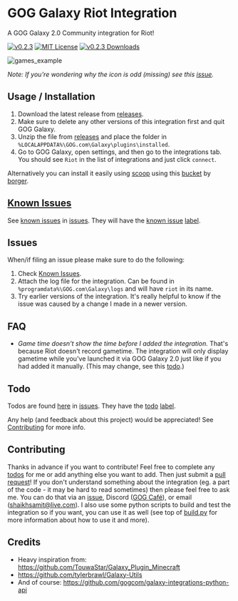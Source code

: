 # GOG Galaxy Riot Integration

A GOG Galaxy 2.0 Community integration for Riot!

[![v0.2.3](https://img.shields.io/badge/version-v0.2.3-blue)](https://GitHub.com/urwrstkn8mare/galaxy-riot-integration/releases/)
[![MIT License](https://img.shields.io/github/license/urwrstkn8mare/galaxy-riot-integration)](https://github.com/urwrstkn8mare/galaxy-riot-integration/blob/master/LICENSE)
[![v0.2.3 Downloads](https://img.shields.io/github/downloads/urwrstkn8mare/galaxy-riot-integration/v0.2.3/total.svg)](https://GitHub.com/urwrstkn8mare/galaxy-riot-integration/releases/)

![games_example](https://raw.githubusercontent.com/urwrstkn8mare/gog-riot-integration/master/screenshot.png)

_Note: If you're wondering why the icon is odd (missing) see this [issue](https://github.com/urwrstkn8mare/gog-riot-integration/issues/1#issuecomment-641019594)._

## Usage / Installation

1. Download the latest release from [releases](https://github.com/urwrstkn8mare/galaxy-riot-integration/releases).
2. Make sure to delete any other versions of this integration first and quit GOG Galaxy.
3. Unzip the file from [releases](https://github.com/urwrstkn8mare/gog-riot-integration/releases) and place the folder in `%LOCALAPPDATA%\GOG.com\Galaxy\plugins\installed`.
4. Go to GOG Galaxy, open settings, and then go to the integrations tab. You should see `Riot` in the list of integrations and just click `connect`.

Alternatively you can install it easily using [scoop](https://scoop.sh/) using this [bucket](https://github.com/borger/scoop-galaxy-integrations) by [borger](https://github.com/borger).

## [Known Issues](https://github.com/urwrstkn8mare/galaxy-riot-integration/labels/known%20issue)

See [known issues](https://github.com/urwrstkn8mare/galaxy-riot-integration/labels/known%20issue) in [issues](https://github.com/urwrstkn8mare/galaxy-riot-integration/issues). They will have the [known issue](https://github.com/urwrstkn8mare/galaxy-riot-integration/labels/known%20issue) [label](https://github.com/urwrstkn8mare/galaxy-riot-integration/labels).

## Issues

When/if filing an issue please make sure to do the following:

1. Check [Known Issues](#known-issues).
2. Attach the log file for the integration. Can be found in `%programdata%\GOG.com\Galaxy\logs` and will have `riot` in its name.
3. Try earlier versions of the integration. It's really helpful to know if the issue was caused by a change I made in a newer version.

## FAQ

- _Game time doesn't show the time before I added the integration._
  That's because Riot doesn't record gametime. The integration will only display gametime while you've launched it via GOG Galaxy 2.0 just like if you had added it manually. (This may change, see this [todo](https://github.com/urwrstkn8mare/galaxy-riot-integration/issues/7).)

## Todo

Todos are found [here](https://github.com/urwrstkn8mare/galaxy-riot-integration/labels/todo) in [issues](https://github.com/urwrstkn8mare/galaxy-riot-integration/issues). They have the [todo](https://github.com/urwrstkn8mare/galaxy-riot-integration/labels/todo) [label](https://github.com/urwrstkn8mare/galaxy-riot-integration/labels).

Any help (and feedback about this project) would be appreciated! See [Contributing](#contributing) for more info.

## Contributing

Thanks in advance if you want to contribute! Feel free to complete any [todos](#todo) for me or add anything else you want to add. Then just submit a [pull request](https://github.com/urwrstkn8mare/galaxy-riot-integration/pulls)! If you don't understand something about the integration (eg. a part of the code - it may be hard to read sometimes) then please feel free to ask me. You can do that via an [issue](https://github.com/urwrstkn8mare/galaxy-riot-integration/issues/new), Discord ([GOG Café](https://discord.gg/bT2HJ9k)), or email (shaikhsamit@live.com). I also use some python scripts to build and test the integration so if you want, you can use it as well (see top of [build.py](build.py) for more information about how to use it and more).

## Credits

- Heavy inspiration from: <https://github.com/TouwaStar/Galaxy_Plugin_Minecraft>
- <https://github.com/tylerbrawl/Galaxy-Utils>
- And of course: <https://github.com/gogcom/galaxy-integrations-python-api>

